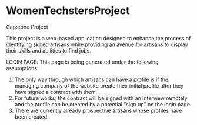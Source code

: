 # WomenTechstersProject
Capstone Project

This project is a web-based application designed to enhance the process of identifying skilled artisans while providing an avenue for artisans to display their skills and abilities to find jobs.

LOGIN PAGE:
This page is being generated under the following assumptions:
1. The only way through which artisans can have a profile is if the managing company of the website create their initial profile after they have signed a contract with them.
2. For future works, the contract will be signed with an interview remotely and the profile can be created by a potential "sign up" on the login page.
3. There are currently already prospective artisans whose profiles have been created.